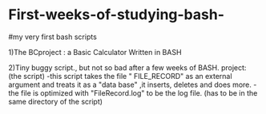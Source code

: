 # First-weeks-of-studying-bash-
#my very first bash scripts

1)The BCproject : a Basic Calculator Written in BASH

2)Tiny buggy script., but not so bad after a few weeks of BASH.
project: (the script)
-this script takes the file " FILE_RECORD" as an external argument and treats it as a "data base" ,it inserts, deletes and does more.
-the file is optimized with "FileRecord.log" to be the log file. (has to be in the same directory of the script)
